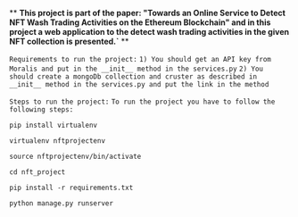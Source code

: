 ** **This project is part of the paper: "Towards an Online Service to Detect NFT Wash Trading Activities on the Ethereum Blockchain" and in this project a web application to the detect wash trading activities in the given NFT collection is presented.`** **

`Requirements to run the project:`
`1) You should get an API key from Moralis and put in the __init__ method in the services.py`
`2) You should create a mongoDb collection and cruster as described in __init__ method in the services.py and put the link in the method`


`Steps to run the project:`
`To run the project you have to follow the following steps:`
```
pip install virtualenv

virtualenv nftprojectenv

source nftprojectenv/bin/activate

cd nft_project

pip install -r requirements.txt

python manage.py runserver
```


